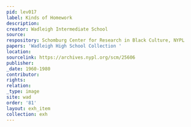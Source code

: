 ```yaml
---
pid: lev017
label: Kinds of Homework
description:
creator: Wadleigh Intermediate School
source:
respository: Schomburg Center for Research in Black Culture, NYPL
papers: 'Wadleigh High School Collection '
location:
sourcelink: https://archives.nypl.org/scm/25606
publisher:
_date: 1960-1980
contributor:
rights:
relation:
_type: image
site: wad
order: '81'
layout: exh_item
collection: exh
---
```

